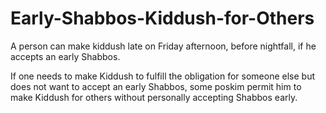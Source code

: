 # Early-Shabbos-Kiddush-for-Others

A person can make kiddush late on Friday afternoon, before nightfall, if he accepts an early Shabbos.  

If one needs to make Kiddush to fulfill the obligation for someone else but does not want to accept an early Shabbos, some poskim permit him to make Kiddush for others without personally accepting Shabbos early.
